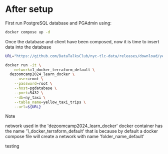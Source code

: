 # After setup
First run PostgreSQL database and PGAdmin using:
```bash
docker compose up -d
```

Once the database and client have been composed, now it is time to insert data into the database
```bash
URL="https://github.com/DataTalksClub/nyc-tlc-data/releases/download/yellow/yellow_tripdata_2021-01.csv.gz"

docker run -it \
  --network=1_docker_terraform_default \
  dezoomcamp2024_learn_docker \
    --user=root \
    --password=root \
    --host=pgdatabase \
    --port=5432 \
    --db=ny_taxi \
    --table_name=yellow_taxi_trips \
    --url=${URL}
```

> [!NOTE]
> network used in the 'dezoomcamp2024_learn_docker' docker container has the name '1_docker_terraform_default'
> that is because by default a docker compose file will create a network with name 'folder_name_default'


testing